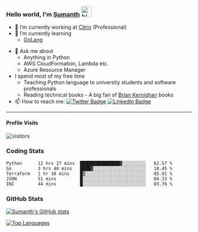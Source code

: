 ### Hello world, I'm [Sumanth](https://www.linkedin.com/in/sumanth-lingappa/) <img src="https://user-images.githubusercontent.com/1303154/88677602-1635ba80-d120-11ea-84d8-d263ba5fc3c0.gif" width="28px" alt="hi">

* 🔭 I’m currently working at [Citrix](https://github.com/citrix) (Professional)
* 🌱 I’m currently learning 
  + [GoLang](https://golang.org/)
<!-- - 👯 I’m looking to collaborate on -->
<!-- - 🤔 I’m looking for help with -->
* 💬 Ask me about
  + Anything in Python
  + AWS CloudFormation, Lambda etc.
  + Azure Resource Manager
* I spend most of my free time
  + Teaching Python language to university students and software professionals
  + Reading technical books - A big fan of [Brian Kernighan](https://en.wikipedia.org/wiki/Brian_Kernighan) books
* 📫 How to reach me:
[![Twitter Badge](https://img.shields.io/badge/-@SumanthLingappa-1ca0f1?style=flat&labelColor=1ca0f1&logo=twitter&logoColor=white&link=https://twitter.com/SumanthLingappa)](https://twitter.com/SumanthLingappa)
[![LinkedIn Badge](https://img.shields.io/badge/-sumanth%20lingappa-%230077B5.svg?style=for-the-badge&logo=linkedin&logoColor=white&link=https://www.linkedin.com/in/sumanth-lingappa/)](https://www.linkedin.com/in/sumanth-lingappa/)
<!-- - 😄 Pronouns: -->
<!-- - ⚡ Fun fact: -->

---

#### Profile Visits

![visitors](https://visitor-badge.glitch.me/badge?page_id=sumanth-lingappa.sumanth-lingappa)

### Coding Stats

<!--START_SECTION:waka-->
```text
Python      12 hrs 27 mins  ███████████████▓░░░░░░░░░   62.57 % 
Go          3 hrs 40 mins   ████▓░░░░░░░░░░░░░░░░░░░░   18.45 % 
Terraform   1 hr 10 mins    █▒░░░░░░░░░░░░░░░░░░░░░░░   05.91 % 
JSON        51 mins         █░░░░░░░░░░░░░░░░░░░░░░░░   04.33 % 
INI         44 mins         █░░░░░░░░░░░░░░░░░░░░░░░░   03.76 % 
```
<!--END_SECTION:waka-->

### GitHub Stats

[![Sumanth's GitHub stats](https://github-readme-stats.vercel.app/api?username=sumanth-lingappa&count_private=true&show_icons=true&theme=cobalt)](https://github.com/sumanth-lingappa)

[![Top Languages](https://github-readme-stats.vercel.app/api/top-langs/?username=sumanth-lingappa&layout=compact)](https://github.com/sumanth-lingappa)
